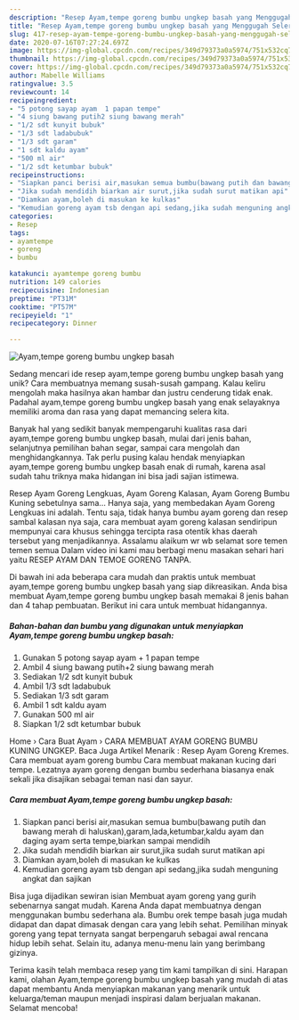 ```yaml
---
description: "Resep Ayam,tempe goreng bumbu ungkep basah yang Menggugah Selera"
title: "Resep Ayam,tempe goreng bumbu ungkep basah yang Menggugah Selera"
slug: 417-resep-ayam-tempe-goreng-bumbu-ungkep-basah-yang-menggugah-selera
date: 2020-07-16T07:27:24.697Z
image: https://img-global.cpcdn.com/recipes/349d79373a0a5974/751x532cq70/ayamtempe-goreng-bumbu-ungkep-basah-foto-resep-utama.jpg
thumbnail: https://img-global.cpcdn.com/recipes/349d79373a0a5974/751x532cq70/ayamtempe-goreng-bumbu-ungkep-basah-foto-resep-utama.jpg
cover: https://img-global.cpcdn.com/recipes/349d79373a0a5974/751x532cq70/ayamtempe-goreng-bumbu-ungkep-basah-foto-resep-utama.jpg
author: Mabelle Williams
ratingvalue: 3.5
reviewcount: 14
recipeingredient:
- "5 potong sayap ayam  1 papan tempe"
- "4 siung bawang putih2 siung bawang merah"
- "1/2 sdt kunyit bubuk"
- "1/3 sdt ladabubuk"
- "1/3 sdt garam"
- "1 sdt kaldu ayam"
- "500 ml air"
- "1/2 sdt ketumbar bubuk"
recipeinstructions:
- "Siapkan panci berisi air,masukan semua bumbu(bawang putih dan bawang merah di haluskan),garam,lada,ketumbar,kaldu ayam dan daging ayam serta tempe,biarkan sampai mendidih"
- "Jika sudah mendidih biarkan air surut,jika sudah surut matikan api"
- "Diamkan ayam,boleh di masukan ke kulkas"
- "Kemudian goreng ayam tsb dengan api sedang,jika sudah menguning angkat dan sajikan"
categories:
- Resep
tags:
- ayamtempe
- goreng
- bumbu

katakunci: ayamtempe goreng bumbu 
nutrition: 149 calories
recipecuisine: Indonesian
preptime: "PT31M"
cooktime: "PT57M"
recipeyield: "1"
recipecategory: Dinner

---
```



![Ayam,tempe goreng bumbu ungkep basah](https://img-global.cpcdn.com/recipes/349d79373a0a5974/751x532cq70/ayamtempe-goreng-bumbu-ungkep-basah-foto-resep-utama.jpg)

Sedang mencari ide resep ayam,tempe goreng bumbu ungkep basah yang unik? Cara membuatnya memang susah-susah gampang. Kalau keliru mengolah maka hasilnya akan hambar dan justru cenderung tidak enak. Padahal ayam,tempe goreng bumbu ungkep basah yang enak selayaknya memiliki aroma dan rasa yang dapat memancing selera kita.

Banyak hal yang sedikit banyak mempengaruhi kualitas rasa dari ayam,tempe goreng bumbu ungkep basah, mulai dari jenis bahan, selanjutnya pemilihan bahan segar, sampai cara mengolah dan menghidangkannya. Tak perlu pusing kalau hendak menyiapkan ayam,tempe goreng bumbu ungkep basah enak di rumah, karena asal sudah tahu triknya maka hidangan ini bisa jadi sajian istimewa.

Resep Ayam Goreng Lengkuas, Ayam Goreng Kalasan, Ayam Goreng Bumbu Kuning sebetulnya sama… Hanya saja, yang membedakan Ayam Goreng Lengkuas ini adalah. Tentu saja, tidak hanya bumbu ayam goreng dan resep sambal kalasan nya saja, cara membuat ayam goreng kalasan sendiripun mempunyai cara khusus sehingga tercipta rasa otentik khas daerah tersebut yang menjadikannya. Assalamu alaikum wr wb selamat sore temen temen semua Dalam video ini kami mau berbagi menu masakan sehari hari yaitu RESEP AYAM DAN TEMOE GORENG TANPA.


Di bawah ini ada beberapa cara mudah dan praktis untuk membuat ayam,tempe goreng bumbu ungkep basah yang siap dikreasikan. Anda bisa membuat Ayam,tempe goreng bumbu ungkep basah memakai 8 jenis bahan dan 4 tahap pembuatan. Berikut ini cara untuk membuat hidangannya.

<!--inarticleads1-->

##### Bahan-bahan dan bumbu yang digunakan untuk menyiapkan Ayam,tempe goreng bumbu ungkep basah:

1. Gunakan 5 potong sayap ayam + 1 papan tempe
1. Ambil 4 siung bawang putih+2 siung bawang merah
1. Sediakan 1/2 sdt kunyit bubuk
1. Ambil 1/3 sdt ladabubuk
1. Sediakan 1/3 sdt garam
1. Ambil 1 sdt kaldu ayam
1. Gunakan 500 ml air
1. Siapkan 1/2 sdt ketumbar bubuk


Home › Cara Buat Ayam › CARA MEMBUAT AYAM GORENG BUMBU KUNING UNGKEP. Baca Juga Artikel Menarik : Resep Ayam Goreng Kremes. Cara membuat ayam goreng bumbu Cara membuat makanan kucing dari tempe. Lezatnya ayam goreng dengan bumbu sederhana biasanya enak sekali jika disajikan sebagai teman nasi dan sayur. 

<!--inarticleads2-->

##### Cara membuat Ayam,tempe goreng bumbu ungkep basah:

1. Siapkan panci berisi air,masukan semua bumbu(bawang putih dan bawang merah di haluskan),garam,lada,ketumbar,kaldu ayam dan daging ayam serta tempe,biarkan sampai mendidih
1. Jika sudah mendidih biarkan air surut,jika sudah surut matikan api
1. Diamkan ayam,boleh di masukan ke kulkas
1. Kemudian goreng ayam tsb dengan api sedang,jika sudah menguning angkat dan sajikan


Bisa juga dijadikan sewiran isian Membuat ayam goreng yang gurih sebenarnya sangat mudah. Karena Anda dapat membuatnya dengan menggunakan bumbu sederhana ala. Bumbu orek tempe basah juga mudah didapat dan dapat dimasak dengan cara yang lebih sehat. Pemilihan minyak goreng yang tepat ternyata sangat berpengaruh sebagai awal rencana hidup lebih sehat. Selain itu, adanya menu-menu lain yang berimbang gizinya. 

Terima kasih telah membaca resep yang tim kami tampilkan di sini. Harapan kami, olahan Ayam,tempe goreng bumbu ungkep basah yang mudah di atas dapat membantu Anda menyiapkan makanan yang menarik untuk keluarga/teman maupun menjadi inspirasi dalam berjualan makanan. Selamat mencoba!
